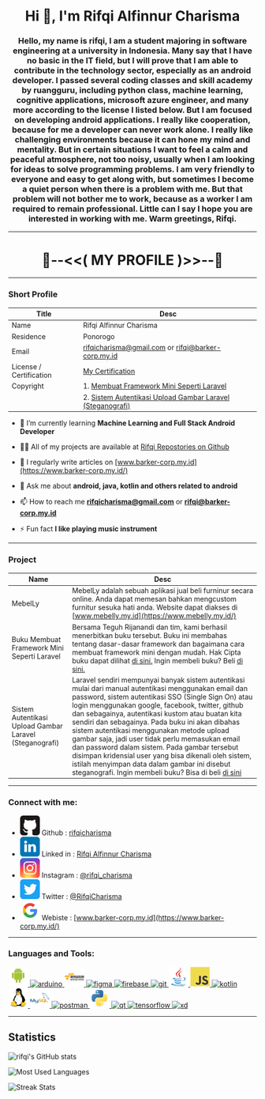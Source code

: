 <h1 align="center">Hi 👋, I'm Rifqi Alfinnur Charisma</h1>
<h3 align="center">Hello, my name is rifqi, I am a student majoring in software engineering at a university in Indonesia. Many say that I have no basic in the IT field, but I will prove that I am able to contribute in the technology sector, especially as an android developer. I passed several coding classes and skill academy by ruangguru, including python class, machine learning, cognitive applications, microsoft azure engineer, and many more according to the license I listed below. But I am focused on developing android applications. I really like cooperation, because for me a developer can never work alone. I really like challenging environments because it can hone my mind and mentality. But in certain situations I want to feel a calm and peaceful atmosphere, not too noisy, usually when I am looking for ideas to solve programming problems. I am very friendly to everyone and easy to get along with, but sometimes I become a quiet person when there is a problem with me. But that problem will not bother me to work, because as a worker I am required to remain professional. Little can I say I hope you are interested in working with me. Warm greetings, Rifqi.</h3>

<hr></hr>

<h1 align="center">🌟--<<( MY PROFILE )>>--🌟</h1>

<hr></hr>

### Short Profile

| Title | Desc |
| ------ | ------ |
| Name | Rifqi Alfinnur Charisma |
| Residence | Ponorogo |
| Email | rifqicharisma@gmail.com or rifqi@barker-corp.my.id |
| License / Certification | [My Certification](https://github.com/rifqicharisma/Certification.git) |
| Copyright | 1. [Membuat Framework Mini Seperti Laravel](https://drive.google.com/file/d/1EyotfsrQCDbC7JTi6adLQ-5HDwzpTP-A/view?usp=sharing)|
| | 2. [Sistem Autentikasi Upload Gambar Laravel (Steganografi)](https://github.com/rifqicharisma/Certification/blob/main/Sudan%20Diinput%20TAK/Hak%20Cipta/sertifikat_EC00202129338.pdf)

- 🌱 I’m currently learning **Machine Learning and Full Stack Android Developer**

- 👨‍💻 All of my projects are available at [Rifqi Repostories on Github](https://github.com/rifqicharisma?tab=repositories)

- 📝 I regularly write articles on [www.barker-corp.my.id](https://www.barker-corp.my.id/)

- 💬 Ask me about **android, java, kotlin and others related to android**

- 📫 How to reach me **rifqicharisma@gmail.com** or **rifqi@barker-corp.my.id**

- ⚡ Fun fact **I like playing music instrument**

<hr></hr>

### Project
| Name | Desc |
| ---- | ---- |
| MebelLy | MebelLy adalah sebuah aplikasi jual beli furninur secara online. Anda dapat memesan bahkan mengcustom furnitur sesuka hati anda. Website dapat diakses di [www.mebelly.my.id](https://www.mebelly.my.id/)|
| Buku Membuat Framework Mini Seperti Laravel | Bersama Teguh Rijanandi dan tim, kami berhasil menerbitkan buku tersebut. Buku ini membahas tentang dasar-dasar framework dan bagaimana cara membuat framework mini dengan mudah. Hak Cipta buku dapat dilihat [di sini.](https://drive.google.com/file/d/1EyotfsrQCDbC7JTi6adLQ-5HDwzpTP-A/view?usp=sharing) Ingin membeli buku? Beli [di sini.](https://sociabuzz.com/rifqicharisma/p/buku-membuat-mini-framework-php-seperti-laravel)|
| Sistem Autentikasi Upload Gambar Laravel (Steganografi) | Laravel sendiri mempunyai banyak sistem autentikasi mulai dari manual autentikasi menggunakan email dan password, sistem autentikasi SSO (Single Sign On) atau login menggunakan google, facebook, twitter, github dan sebagainya, autentikasi kustom atau buatan kita sendiri dan sebagainya. Pada buku ini akan dibahas sistem autentikasi menggunakan metode upload gambar saja, jadi user tidak perlu memasukan email dan password dalam sistem. Pada gambar tersebut disimpan kridensial user yang bisa dikenali oleh sistem, istilah menyimpan data dalam gambar ini disebut steganografi. Ingin membeli buku? Bisa di beli [di sini](https://www.sociabuzz.com/rifqicharisma/p/sistem-autentikasi-upload-gambar-laravel) |

<hr></hr>

<h3 align="left">Connect with me:</h3>

- <img src='https://github.com/edent/SuperTinyIcons/blob/master/images/svg/github.svg' alt='github' height='40'> Github : [rifqicharisma](https://github.com/rifqicharisma)
- <img src='https://github.com/edent/SuperTinyIcons/blob/master/images/svg/linkedin.svg' alt='linkedin' height='40'> Linked in : [Rifqi Alfinnur Charisma](https://www.linkedin.com/in/rifqi-alfinnur-charisma-53b0931a5/)
- <img src='https://github.com/edent/SuperTinyIcons/blob/master/images/svg/instagram.svg' alt='instagram' height='40'> Instagram : [@rifqi_charisma](https://www.instagram.com/rifqi_charisma/)
- <img src='https://github.com/edent/SuperTinyIcons/blob/master/images/svg/twitter.svg' alt='twitter' height='40'> Twitter : [@RifqiCharisma](https://twitter.com/RifqiCharisma)
- <img src='https://github.com/edent/SuperTinyIcons/blob/master/images/svg/google.svg' alt='website' height='40'> Webiste : [www.barker-corp.my.id](https://www.barker-corp.my.id/)

<hr></hr>

<h3 align="left">Languages and Tools:</h3>
<p align="left"> <a href="https://developer.android.com" target="_blank"> <img src="https://raw.githubusercontent.com/devicons/devicon/master/icons/android/android-original-wordmark.svg" alt="android" width="40" height="40"/> </a> <a href="https://www.arduino.cc/" target="_blank"> <img src="https://cdn.worldvectorlogo.com/logos/arduino-1.svg" alt="arduino" width="40" height="40"/> </a> <a href="https://aws.amazon.com" target="_blank"> <img src="https://raw.githubusercontent.com/devicons/devicon/master/icons/amazonwebservices/amazonwebservices-original-wordmark.svg" alt="aws" width="40" height="40"/> </a> <a href="https://www.figma.com/" target="_blank"> <img src="https://www.vectorlogo.zone/logos/figma/figma-icon.svg" alt="figma" width="40" height="40"/> </a> <a href="https://firebase.google.com/" target="_blank"> <img src="https://www.vectorlogo.zone/logos/firebase/firebase-icon.svg" alt="firebase" width="40" height="40"/> </a> <a href="https://git-scm.com/" target="_blank"> <img src="https://www.vectorlogo.zone/logos/git-scm/git-scm-icon.svg" alt="git" width="40" height="40"/> </a> <a href="https://www.java.com" target="_blank"> <img src="https://raw.githubusercontent.com/devicons/devicon/master/icons/java/java-original.svg" alt="java" width="40" height="40"/> </a> <a href="https://developer.mozilla.org/en-US/docs/Web/JavaScript" target="_blank"> <img src="https://raw.githubusercontent.com/devicons/devicon/master/icons/javascript/javascript-original.svg" alt="javascript" width="40" height="40"/> </a> <a href="https://kotlinlang.org" target="_blank"> <img src="https://www.vectorlogo.zone/logos/kotlinlang/kotlinlang-icon.svg" alt="kotlin" width="40" height="40"/> </a> <a href="https://www.linux.org/" target="_blank"> <img src="https://raw.githubusercontent.com/devicons/devicon/master/icons/linux/linux-original.svg" alt="linux" width="40" height="40"/> </a> <a href="https://www.mysql.com/" target="_blank"> <img src="https://raw.githubusercontent.com/devicons/devicon/master/icons/mysql/mysql-original-wordmark.svg" alt="mysql" width="40" height="40"/> </a> <a href="https://postman.com" target="_blank"> <img src="https://www.vectorlogo.zone/logos/getpostman/getpostman-icon.svg" alt="postman" width="40" height="40"/> </a> <a href="https://www.python.org" target="_blank"> <img src="https://raw.githubusercontent.com/devicons/devicon/master/icons/python/python-original.svg" alt="python" width="40" height="40"/> </a> <a href="https://www.qt.io/" target="_blank"> <img src="https://upload.wikimedia.org/wikipedia/commons/0/0b/Qt_logo_2016.svg" alt="qt" width="40" height="40"/> </a> <a href="https://www.tensorflow.org" target="_blank"> <img src="https://www.vectorlogo.zone/logos/tensorflow/tensorflow-icon.svg" alt="tensorflow" width="40" height="40"/> </a> <a href="https://www.adobe.com/products/xd.html" target="_blank"> <img src="https://cdn.worldvectorlogo.com/logos/adobe-xd.svg" alt="xd" width="40" height="40"/> </a> </p>

<hr></hr>

## Statistics
![rifqi's GitHub stats](https://github-readme-stats.vercel.app/api?username=rifqicharisma&show_icons=true&theme=radical)

![Most Used Languages](https://github-readme-stats.vercel.app/api/top-langs?username=rifqicharisma&show_icons=true&locale=en&layout=compact&theme=radical)

![Streak Stats](https://github-readme-streak-stats.herokuapp.com/?user=rifqicharisma&theme=radical)
